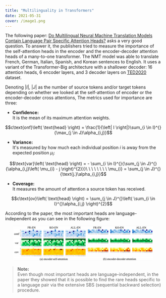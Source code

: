 ```yaml
---
title: "Multilinguality in Transformers"
date: 2021-05-31
cover: /image1.png
---
```


The following paper: [Do Multilingual Neural Machine Translation Models
Contain Language Pair Specific Attention
Heads?](https://arxiv.org/pdf/2105.14940.pdf) asks a very good question.
To answer it, the publishers tried to measure the importance of the
self-attention heads in the encoder and the encoder-decoder attention
heads of a many-to-one transformer. The NMT model was able to translate
French, German, Italian, Spanish, and Korean sentences to English. It
uses a variant of the Transformer-Big architecture with a shallower
decoder: 16 attention heads, 6 encoder layers, and 3 decoder layers on
[TED2020](https://opus.nlpl.eu/TED2020.php) dataset.

Denoting $\left| I \right|,\ \left| J \right|$ as the number of source
tokens and/or target tokens depending on whether we looked at the
self-attention of encoder or the encoder-decoder cross attentions, The
metrics used for importance are three:

-   **Confidence:**\
    It is the mean of its maximum attention weights.

$$c\text{onf}\left( \text{head} \right) = \frac{1}{\left| I \right|}\sum_{i \in I}^{}{\max_{j \in J}\alpha_{i,j}}$$

-   **Variance:**\
    It's measured by how much each individual position $i$ is away from
    the expected position $\mu_{i}$:

$$\text{var}\left( \text{head} \right) = - \sum_{i \in I}^{}{\sum_{j \in J}^{}{\alpha_{i,j}\left( \mu_{i} - j \right)^{2}}}\ \ \ \ \ \ \ \ \mu_{i} = \sum_{j \in J}^{}{\text{j.}\alpha_{i,j}}$$

-   **Coverage:**\
    It measures the amount of attention a source token has received.

$$c\text{ov}\left( \text{head} \right) = \sum_{j \in J}^{}\left( \sum_{i \in I}^{}\alpha_{i,j} \right)^{2}$$

According to the paper, the most important heads are
language-independent as you can see in the following figure:

<div align="center">
    <img src="media/multilinguality_in_transformers/image1.png" width=450>
</div>

> **Note:**\
Even though most important heads are language-independent, in the
paper they showed that it is possible to find the rare heads specific to
a language pair via the extensive SBS (sequential backward selection)
procedure.
